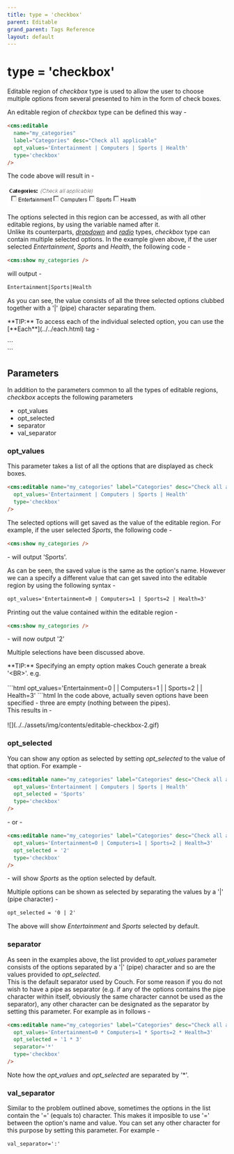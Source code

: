 ```yaml
---
title: type = 'checkbox'
parent: Editable
grand_parent: Tags Reference
layout: default
---
```


# type = 'checkbox'

Editable region of _checkbox_ type is used to allow the user to choose multiple options from several presented to him in the form of check boxes.

An editable region of _checkbox_ type can be defined this way -

```html
<cms:editable
  name="my_categories"
  label="Categories" desc="Check all applicable"
  opt_values='Entertainment | Computers | Sports | Health'
  type='checkbox'
/>
```

The code above will result in -

![](../../assets/img/contents/editable-checkbox-1.gif)

The options selected in this region can be accessed, as with all other editable regions, by using the variable named after it.<br/>
Unlike its counterparts, [_dropdown_](../dropdown.html) and [_radio_](../radio.html) types, _checkbox_ type can contain multiple selected options. In the example given above, if the user selected _Entertainment_, _Sports_ and _Health_, the following code -

```html
<cms:show my_categories />
```

will output -

```html
Entertainment|Sports|Health
```

As you can see, the value consists of all the three selected options clubbed together with a '|' (pipe) character separating them.

<p class="success">
    **TIP:** To access each of the individual selected option, you can use the [**Each**](../../each.html) tag -<br/>
    <br/>
    ```
<cms:each my_categories as='cat'>
      <cms:show cat /><br>
</cms:each>
    ```
</p>

## Parameters

In addition to the parameters common to all the types of editable regions, _checkbox_ accepts the following parameters

* opt\_values
* opt\_selected
* separator
* val\_separator

### opt_values

This parameter takes a list of all the options that are displayed as check boxes.

```html
<cms:editable name="my_categories" label="Categories" desc="Check all applicable"
  opt_values='Entertainment | Computers | Sports | Health'
  type='checkbox'
/>
```

The selected options will get saved as the value of the editable region. For example, if the user selected _Sports_, the following code -

```html
<cms:show my_categories />
```

\- will output 'Sports'.

As can be seen, the saved value is the same as the option's name. However we can a specify a different value that can get saved into the editable region by using the following syntax -

```html
opt_values='Entertainment=0 | Computers=1 | Sports=2 | Health=3'
```

Printing out the value contained within the editable region -

```html
<cms:show my_categories />
```

\- will now output '2'

<p class="notice">Multiple selections have been discussed above.</p>

<p class="success">
    **TIP:** Specifying an empty option makes Couch generate a break '&lt;BR&gt;'. e.g.<br/>
    <br/>
    ```html
opt_values='Entertainment=0 | | Computers=1 | | Sports=2 | | Health=3'
    ```html
    In the code above, actually seven options have been specified - three are empty (nothing between the pipes).<br/>
    This results in -<br/>
    <br/>
    ![](../../assets/img/contents/editable-checkbox-2.gif)
</p>

### opt_selected

You can show any option as selected by setting *opt\_selected* to the value of that option. For example -

```html
<cms:editable name="my_categories" label="Categories" desc="Check all applicable"
  opt_values='Entertainment | Computers | Sports | Health'
  opt_selected = 'Sports'
  type='checkbox'
/>
```

\- or -

```html
<cms:editable name="my_categories" label="Categories" desc="Check all applicable"
  opt_values='Entertainment=0 | Computers=1 | Sports=2 | Health=3'
  opt_selected = '2'
  type='checkbox'
/>
```

\- will show _Sports_ as the option selected by default.

Multiple options can be shown as selected by separating the values by a '|' (pipe character) -

```html
opt_selected = '0 | 2'
```

The above will show _Entertainment_ and _Sports_ selected by default.

### separator

As seen in the examples above, the list provided to *opt\_values* parameter consists of the options separated by a '|' (pipe) character and so are the values provided to *opt\_selected*.<br/>
This is the default separator used by Couch. For some reason if you do not wish to have a pipe as separator (e.g. if any of the options contains the pipe character within itself, obviously the same character cannot be used as the separator), any other character can be designated as the separator by setting this parameter. For example as in follows -

```html
<cms:editable name="my_categories" label="Categories" desc="Check all applicable"
  opt_values='Entertainment=0 * Computers=1 * Sports=2 * Health=3'
  opt_selected = '1 * 3'
  separator='*'
  type='checkbox'
/>
```

Note how the *opt\_values* and *opt\_selected* are separated by '\*'.

### val_separator

Similar to the problem outlined above, sometimes the options in the list contain the '=' (equals to) character. This makes it imposible to use '=' between the option's name and value. You can set any other character for this purpose by setting this parameter. For example -

```html
val_separator=':'
```
